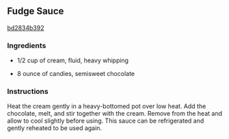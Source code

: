 ## Fudge Sauce

[bd2834b392](http://www.foodnetwork.com/recipes/fudge-sauce0.html)

### Ingredients

 - 1/2 cup of cream, fluid, heavy whipping

 - 8 ounce of candies, semisweet chocolate

### Instructions

Heat the cream gently in a heavy-bottomed pot over low heat. Add the chocolate, melt, and stir together with the cream. Remove from the heat and allow to cool slightly before using. This sauce can be refrigerated and gently reheated to be used again.